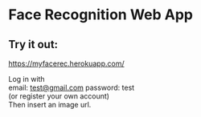 # Face Recognition Web App

## Try it out:
https://myfacerec.herokuapp.com/

Log in with  
   email: test@gmail.com    password: test   
(or register your own account)  
Then insert an image url.         
